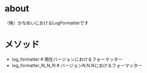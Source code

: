 
# about
（株）かなめいにおけるLogFormatterです

# メソッド

* log_formatter # 現在バージョンにおけるフォーマッター
* log_formatter_N_N_N # バージョンN.N.Nにおけるフォーマッター

